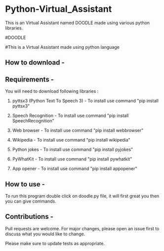 # Python-Virtual_Assistant
This is an Virtual Assistant named DOODLE made using various python libraries.

#DOODLE

#This is a Virtual Assistant made using python language

## How to download - 


## Requirements -

You will need to download following libraries :

1. pyttsx3 (Python Text To Speech 3) - To install use command "pip install pyttsx3"

2. Speech Recognition - To install use command "pip install SpeechRecognition"

3. Web browser - To install use command "pip install webbrowser"

4. Wikipedia - To install use command "pip install wikipedia"

5. Python jokes - To install use command "pip install pyjokes"

6. PyWhatKit - To install use command "pip install pywhatkit"

7. App opener - To install use command "pip install appopener"



## How to use -


To run this program double click on doodle.py file, it will first great you then you can give commands.


## Contributions -

Pull requests are welcome. For major changes, please open an issue first to discuss what you would like to change.

Please make sure to update tests as appropriate.
